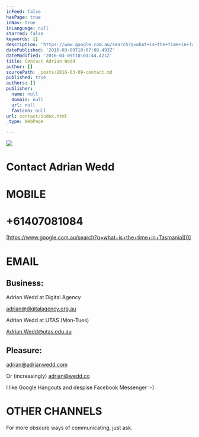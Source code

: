 ```yaml
---
inFeed: false
hasPage: true
inNav: true
inLanguage: null
starred: false
keywords: []
description: 'https://www.google.com.au/search?q=what+is+the+time+in+Tasmania'
datePublished: '2016-03-09T10:07:08.493Z'
dateModified: '2016-03-09T10:03:44.421Z'
title: Contact Adrian Wedd
author: []
sourcePath: _posts/2016-03-09-contact.md
published: true
authors: []
publisher:
  name: null
  domain: null
  url: null
  favicon: null
url: contact/index.html
_type: WebPage

---
```

![](https://s3-us-west-2.amazonaws.com/the-grid-img/p/b07c2ee56c64027df25a75fd9cefa489af230893.jpg)

# Contact Adrian Wedd

# MOBILE

# +61407081084 

[https://www.google.com.au/search?q=what+is+the+time+in+Tasmania][0]

# EMAIL

## Business:

Adrian Wedd  at Digital Agency 

adrian@digitalagency.org.au

Adrian Wedd at UTAS (Mon-Tues)

Adrian.Wedd@utas.edu.au

## Pleasure:

adrian@adrianwedd.com

Or (increasingly) adrian@wedd.co

I like Google Hangouts and despise Facebook Messenger :-)

# OTHER CHANNELS

For more obscure ways of communicating, just ask.

[0]: https://www.google.com.au/search?q=what+is+the+time+in+Tasmania